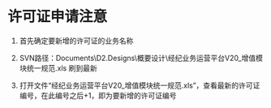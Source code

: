 # 许可证申请注意

1. 首先确定要新增的许可证的业务名称
2. SVN路径：Documents\D2.Designs\概要设计\经纪业务运营平台V20_增值模块统一规范.xls 刷到最新

3. 打开文件“经纪业务运营平台V20_增值模块统一规范.xls”，查看最新的许可证编号，在此编号之后+1，即为要新增的许可证编号